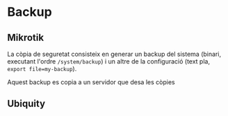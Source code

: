 # Backup

## Mikrotik

La còpia de seguretat consisteix en generar un backup del sistema (binari, executant l'ordre `/system/backup`) i un altre de la configuració (text pla, `export file=my-backup`).

Aquest backup es copia a un servidor que desa les còpies

## Ubiquity

